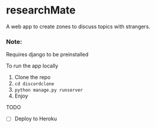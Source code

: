 # researchMate
A web app to create zones to discuss topics with strangers.

### Note:
Requires django to be preinstalled

To run the app locally
1. Clone the repo
2. `cd discordclone`
4. `python manage.py runserver`
5. Enjoy

TODO
- [ ] Deploy to Heroku
